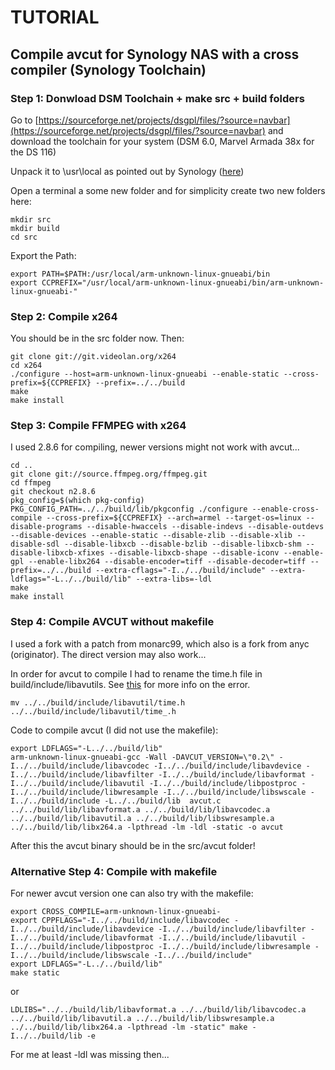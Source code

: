 # TUTORIAL
## Compile avcut for Synology NAS with a cross compiler (Synology Toolchain)

### Step 1: Donwload DSM Toolchain + make src + build folders
Go to [https://sourceforge.net/projects/dsgpl/files/?source=navbar](https://sourceforge.net/projects/dsgpl/files/?source=navbar) and download the toolchain for your system (DSM 6.0, Marvel Armada 38x for the DS 116) 

Unpack it to \usr\local as pointed out by Synology ([here](https://developer.synology.com/developer-guide/compile_applications/download_dsm_tool_chain.html))

Open a terminal a some new folder and for simplicity create two new folders here:
```shell
mkdir src
mkdir build
cd src
```

Export the Path:
```shell
export PATH=$PATH:/usr/local/arm-unknown-linux-gnueabi/bin
export CCPREFIX="/usr/local/arm-unknown-linux-gnueabi/bin/arm-unknown-linux-gnueabi-"
```

### Step 2: Compile x264
You should be in the src folder now. Then: 
```shell
git clone git://git.videolan.org/x264
cd x264
./configure --host=arm-unknown-linux-gnueabi --enable-static --cross-prefix=${CCPREFIX} --prefix=../../build 
make
make install
```

### Step 3: Compile FFMPEG with x264
I used 2.8.6 for compiling, newer versions might not work with avcut...

```shell
cd ..
git clone git://source.ffmpeg.org/ffmpeg.git
cd ffmpeg
git checkout n2.8.6
pkg_config=$(which pkg-config) PKG_CONFIG_PATH=../../build/lib/pkgconfig ./configure --enable-cross-compile --cross-prefix=${CCPREFIX} --arch=armel --target-os=linux --disable-programs --disable-hwaccels --disable-indevs --disable-outdevs --disable-devices --enable-static --disable-zlib --disable-xlib --disable-sdl --disable-libxcb --disable-bzlib --disable-libxcb-shm --disable-libxcb-xfixes --disable-libxcb-shape --disable-iconv --enable-gpl --enable-libx264 --disable-encoder=tiff --disable-decoder=tiff --prefix=../../build --extra-cflags="-I../../build/include" --extra-ldflags="-L../../build/lib" --extra-libs=-ldl
make
make install
```

### Step 4: Compile AVCUT without makefile
I used a fork with a patch from monarc99, which also is a fork from anyc (originator). 
The direct version may also work...

In order for avcut to compile I had to rename the time.h file in build/include/libavutils. See [this](http://stackoverflow.com/questions/14947691/c-system-file-bits-stat-h-suddenly-breaks-with-error-field-st-atim-has-inc) for more info on the error.
```shell
mv ../../build/include/libavutil/time.h ../../build/include/libavutil/time_.h
```

Code to compile avcut (I did not use the makefile):
```shell
export LDFLAGS="-L../../build/lib"
arm-unknown-linux-gnueabi-gcc -Wall -DAVCUT_VERSION=\"0.2\" -I../../build/include/libavcodec -I../../build/include/libavdevice -I../../build/include/libavfilter -I../../build/include/libavformat -I../../build/include/libavutil -I../../build/include/libpostproc -I../../build/include/libwresample -I../../build/include/libswscale -I../../build/include -L../../build/lib  avcut.c  ../../build/lib/libavformat.a ../../build/lib/libavcodec.a ../../build/lib/libavutil.a ../../build/lib/libswresample.a ../../build/lib/libx264.a -lpthread -lm -ldl -static -o avcut
```

After this the avcut binary should be in the src/avcut folder!

### Alternative Step 4: Compile with makefile
For newer avcut version one can also try with the makefile:

```shell
export CROSS_COMPILE=arm-unknown-linux-gnueabi-
export CPPFLAGS="-I../../build/include/libavcodec -I../../build/include/libavdevice -I../../build/include/libavfilter -I../../build/include/libavformat -I../../build/include/libavutil -I../../build/include/libpostproc -I../../build/include/libwresample -I../../build/include/libswscale -I../../build/include"
export LDFLAGS="-L../../build/lib"
make static
```

or

```shell
LDLIBS="../../build/lib/libavformat.a ../../build/lib/libavcodec.a ../../build/lib/libavutil.a ../../build/lib/libswresample.a ../../build/lib/libx264.a -lpthread -lm -static" make -I../../build/lib -e
```

For me at least -ldl was missing then...
